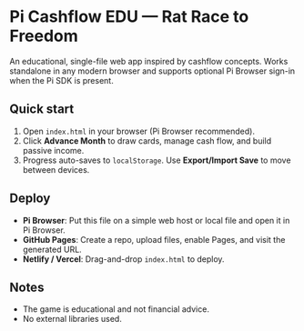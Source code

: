# Pi Cashflow EDU — Rat Race to Freedom

An educational, single-file web app inspired by cashflow concepts. Works standalone in any modern browser and supports optional Pi Browser sign-in when the Pi SDK is present.

## Quick start
1. Open `index.html` in your browser (Pi Browser recommended).
2. Click **Advance Month** to draw cards, manage cash flow, and build passive income.
3. Progress auto-saves to `localStorage`. Use **Export/Import Save** to move between devices.

## Deploy
- **Pi Browser**: Put this file on a simple web host or local file and open it in Pi Browser.
- **GitHub Pages**: Create a repo, upload files, enable Pages, and visit the generated URL.
- **Netlify / Vercel**: Drag-and-drop `index.html` to deploy.

## Notes
- The game is educational and not financial advice.
- No external libraries used.
